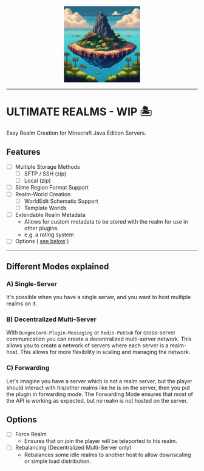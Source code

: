 <div style="text-align: center; margin-top: 2rem">
    <img src=".github/assets/logo.jpg" alt="The logo was created with Adobe Firefly 3 on 16.09.24 with Pixel art of paradise island floating in the sky, background in retro style for 8 bit game 3" width=200 height=200>
</div>

---

# ULTIMATE REALMS - WIP 🏝️

Easy Realm Creation for Minecraft Java Edition Servers.

## Features

- [ ] Multiple Storage Methods
    - [ ] SFTP / SSH (zip)
    - [ ] Local (zip)
-  [ ] Slime Region Format Support
- [ ] Realm-World Creation
    - [ ] WorldEdit Schematic Support
    - [ ] Template Worlds
- [ ] Extendable Realm Metadata
    - Allows for custom metadata to be stored with the realm for use in other plugins.
    - e.g. a rating system
- [ ] Options ( [see below](#options) )

---

## Different Modes explained

### A) Single-Server
It's possible when you have a single server, and you want to host multiple realms on it.

### B) Decentralized Multi-Server

With `BungeeCord-Plugin-Messaging` or `Redis-PubSub` for cross-server communication you can create a decentralized
multi-server network. This allows you to create a network of servers where each server is a realm-host.
This allows for more flexibility in scaling and managing the network.

### C) Forwarding

Let's imagine you have a server which is not a realm server, but the player should interact with his/other realms like
he is on the server, then you put the plugin in forwarding mode.
The Forwarding Mode ensures that most of the API is working as expected, but no realm is not hosted on the server.

## Options
- [ ] Force Realm
    - Ensures that on join the player will be teleported to his realm.
- [ ] Rebalancing (Decentralized Multi-Server only)
    - Rebalances some idle realms to another host to allow downscaling or simple load distribution.








